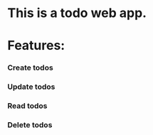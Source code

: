 # This is a todo web app.

# Features:

### Create todos
### Update todos
### Read todos
### Delete todos
